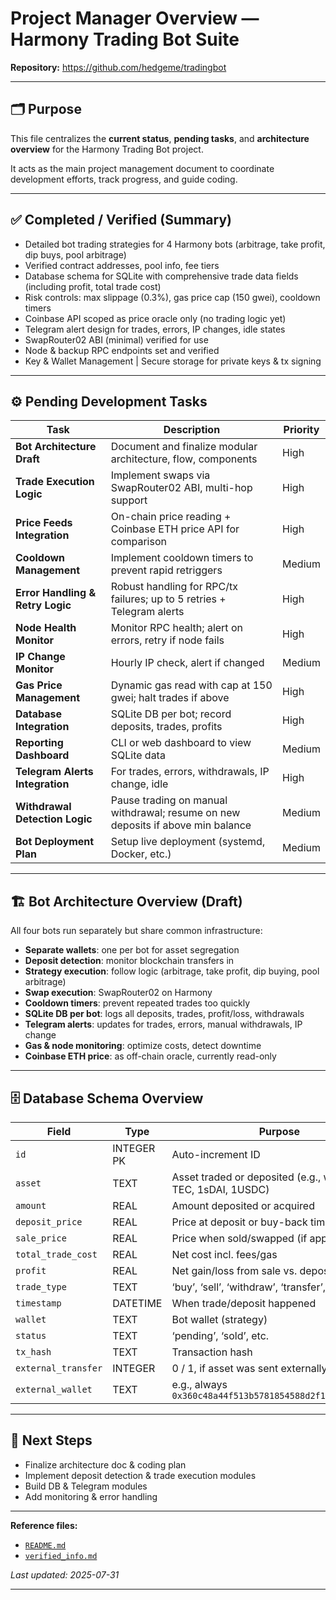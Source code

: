 # Project Manager Overview — Harmony Trading Bot Suite

**Repository:** https://github.com/hedgeme/tradingbot

---

## 🗂 Purpose

This file centralizes the **current status**, **pending tasks**, and **architecture overview** for the Harmony Trading Bot project.

It acts as the main project management document to coordinate development efforts, track progress, and guide coding.

---

## ✅ Completed / Verified (Summary)

- Detailed bot trading strategies for 4 Harmony bots (arbitrage, take profit, dip buys, pool arbitrage)
- Verified contract addresses, pool info, fee tiers
- Database schema for SQLite with comprehensive trade data fields (including profit, total trade cost)
- Risk controls: max slippage (0.3%), gas price cap (150 gwei), cooldown timers
- Coinbase API scoped as price oracle only (no trading logic yet)
- Telegram alert design for trades, errors, IP changes, idle states
- SwapRouter02 ABI (minimal) verified for use
- Node & backup RPC endpoints set and verified
- Key & Wallet Management     | Secure storage for private keys & tx signing                            

---

## ⚙️ Pending Development Tasks

| Task                             | Description                                                                                   | Priority |
|---------------------------------|-----------------------------------------------------------------------------------------------|----------|
| **Bot Architecture Draft**       | Document and finalize modular architecture, flow, components                                   | High     |
| **Trade Execution Logic**        | Implement swaps via SwapRouter02 ABI, multi-hop support                                       | High     |
| **Price Feeds Integration**      | On-chain price reading + Coinbase ETH price API for comparison                                | High     |
| **Cooldown Management**          | Implement cooldown timers to prevent rapid retriggers                                         | Medium   |
| **Error Handling & Retry Logic** | Robust handling for RPC/tx failures; up to 5 retries + Telegram alerts                        | High     |
| **Node Health Monitor**          | Monitor RPC health; alert on errors, retry if node fails                                      | High     |
| **IP Change Monitor**            | Hourly IP check, alert if changed                                                              | Medium   |
| **Gas Price Management**         | Dynamic gas read with cap at 150 gwei; halt trades if above                                   | High     |
| **Database Integration**         | SQLite DB per bot; record deposits, trades, profits                                           | High     |
| **Reporting Dashboard**          | CLI or web dashboard to view SQLite data                                                      | Medium   |
| **Telegram Alerts Integration** | For trades, errors, withdrawals, IP change, idle                                              | High     |
| **Withdrawal Detection Logic**   | Pause trading on manual withdrawal; resume on new deposits if above min balance               | Medium   |
| **Bot Deployment Plan**          | Setup live deployment (systemd, Docker, etc.)                                                 | Medium   |

---

## 🏗️ Bot Architecture Overview (Draft)

All four bots run separately but share common infrastructure:

- **Separate wallets**: one per bot for asset segregation
- **Deposit detection**: monitor blockchain transfers in
- **Strategy execution**: follow logic (arbitrage, take profit, dip buying, pool arbitrage)
- **Swap execution**: SwapRouter02 on Harmony
- **Cooldown timers**: prevent repeated trades too quickly
- **SQLite DB per bot**: logs all deposits, trades, profit/loss, withdrawals
- **Telegram alerts**: updates for trades, errors, manual withdrawals, IP change
- **Gas & node monitoring**: optimize costs, detect downtime
- **Coinbase ETH price**: as off-chain oracle, currently read-only

---

## 🗄️ Database Schema Overview

| Field               | Type       | Purpose                                                                                             |
| ------------------- | ---------- | --------------------------------------------------------------------------------------------------- |
| `id`                | INTEGER PK | Auto-increment ID                                                                                   |
| `asset`             | TEXT       | Asset traded or deposited (e.g., wONE, ETH, TEC, 1sDAI, 1USDC)                                      |
| `amount`            | REAL       | Amount deposited or acquired                                                                        |
| `deposit_price`     | REAL       | Price at deposit or buy-back time                                                                   |
| `sale_price`        | REAL       | Price when sold/swapped (if applicable)                                                             |
| `total_trade_cost`  | REAL       | Net cost incl. fees/gas                                                                            |
| `profit`            | REAL       | Net gain/loss from sale vs. deposit price                                                           |
| `trade_type`        | TEXT       | ‘buy’, ‘sell’, ‘withdraw’, ‘transfer’, etc.                                                         |
| `timestamp`         | DATETIME   | When trade/deposit happened                                                                         |
| `wallet`            | TEXT       | Bot wallet (strategy)                                                                               |
| `status`            | TEXT       | ‘pending’, ‘sold’, etc.                                                                             |
| `tx_hash`           | TEXT       | Transaction hash                                                                                    |
| `external_transfer` | INTEGER    | 0 / 1, if asset was sent externally                                                                  |
| `external_wallet`   | TEXT       | e.g., always `0x360c48a44f513b5781854588d2f1A40E90093c60`                                           |

---

## 📌 Next Steps

- Finalize architecture doc & coding plan
- Implement deposit detection & trade execution modules
- Build DB & Telegram modules
- Add monitoring & error handling

---

**Reference files:**
- [`README.md`](https://github.com/hedgeme/tradingbot/blob/main/README.md)
- [`verified_info.md`](https://github.com/hedgeme/tradingbot/blob/main/verified_info.md)

*Last updated: 2025-07-31*

---

